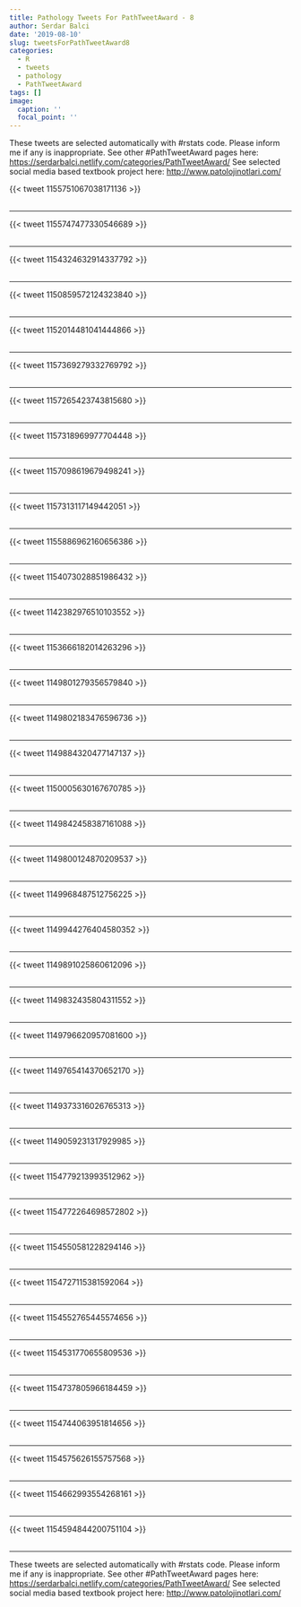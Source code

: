 ```yaml
---
title: Pathology Tweets For PathTweetAward - 8
author: Serdar Balci
date: '2019-08-10'
slug: tweetsForPathTweetAward8
categories:
  - R
  - tweets
  - pathology
  - PathTweetAward
tags: []
image:
  caption: ''
  focal_point: ''
---
```



These tweets are selected automatically with #rstats code. Please inform me if any is inappropriate.
See other #PathTweetAward pages here: https://serdarbalci.netlify.com/categories/PathTweetAward/ 
See selected social media based textbook project here: http://www.patolojinotlari.com/

{{< tweet 1155751067038171136 >}}
<br>
<br>
<hr>
{{< tweet 1155747477330546689 >}}
<br>
<br>
<hr>
{{< tweet 1154324632914337792 >}}
<br>
<br>
<hr>
{{< tweet 1150859572124323840 >}}
<br>
<br>
<hr>
{{< tweet 1152014481041444866 >}}
<br>
<br>
<hr>
{{< tweet 1157369279332769792 >}}
<br>
<br>
<hr>
{{< tweet 1157265423743815680 >}}
<br>
<br>
<hr>
{{< tweet 1157318969977704448 >}}
<br>
<br>
<hr>
{{< tweet 1157098619679498241 >}}
<br>
<br>
<hr>
{{< tweet 1157313117149442051 >}}
<br>
<br>
<hr>
{{< tweet 1155886962160656386 >}}
<br>
<br>
<hr>
{{< tweet 1154073028851986432 >}}
<br>
<br>
<hr>
{{< tweet 1142382976510103552 >}}
<br>
<br>
<hr>
{{< tweet 1153666182014263296 >}}
<br>
<br>
<hr>
{{< tweet 1149801279356579840 >}}
<br>
<br>
<hr>
{{< tweet 1149802183476596736 >}}
<br>
<br>
<hr>
{{< tweet 1149884320477147137 >}}
<br>
<br>
<hr>
{{< tweet 1150005630167670785 >}}
<br>
<br>
<hr>
{{< tweet 1149842458387161088 >}}
<br>
<br>
<hr>
{{< tweet 1149800124870209537 >}}
<br>
<br>
<hr>
{{< tweet 1149968487512756225 >}}
<br>
<br>
<hr>
{{< tweet 1149944276404580352 >}}
<br>
<br>
<hr>
{{< tweet 1149891025860612096 >}}
<br>
<br>
<hr>
{{< tweet 1149832435804311552 >}}
<br>
<br>
<hr>
{{< tweet 1149796620957081600 >}}
<br>
<br>
<hr>
{{< tweet 1149765414370652170 >}}
<br>
<br>
<hr>
{{< tweet 1149373316026765313 >}}
<br>
<br>
<hr>
{{< tweet 1149059231317929985 >}}
<br>
<br>
<hr>
{{< tweet 1154779213993512962 >}}
<br>
<br>
<hr>
{{< tweet 1154772264698572802 >}}
<br>
<br>
<hr>
{{< tweet 1154550581228294146 >}}
<br>
<br>
<hr>
{{< tweet 1154727115381592064 >}}
<br>
<br>
<hr>
{{< tweet 1154552765445574656 >}}
<br>
<br>
<hr>
{{< tweet 1154531770655809536 >}}
<br>
<br>
<hr>
{{< tweet 1154737805966184459 >}}
<br>
<br>
<hr>
{{< tweet 1154744063951814656 >}}
<br>
<br>
<hr>
{{< tweet 1154575626155757568 >}}
<br>
<br>
<hr>
{{< tweet 1154662993554268161 >}}
<br>
<br>
<hr>
{{< tweet 1154594844200751104 >}}
<br>
<br>
<hr>


These tweets are selected automatically with #rstats code. Please inform me if any is inappropriate.
See other #PathTweetAward pages here: https://serdarbalci.netlify.com/categories/PathTweetAward/ 
See selected social media based textbook project here: http://www.patolojinotlari.com/
